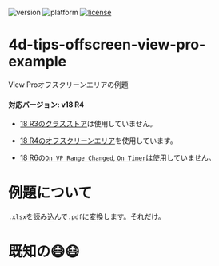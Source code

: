 ![version](https://img.shields.io/badge/version-18%20R4-EB8E5F)
![platform](https://img.shields.io/static/v1?label=platform&message=osx-64%20|%20win-64&color=blue)
[![license](https://img.shields.io/github/license/miyako/4d-tips-offscreen-view-pro-example)](LICENSE)

# 4d-tips-offscreen-view-pro-example
View Proオフスクリーンエリアの例題

#### 対応バージョン: v18 R4

* [18 R3のクラスストア](https://blog.4d.com/an-intro-to-object-oriented-programming-in-4d-classes/)は使用していません。

* [18 R4のオフスクリーンエリア](https://blog.4d.com/4d-view-pro-offscreen-areas/)を使用しています。
 
* [18 R6の`On VP Range Changed`, `On Timer`](https://blog.4d.com/4d-view-pro-end-of-document-loading/)は使用していません。

# 例題について

`.xlsx`を読み込んで`.pdf`に変換します。それだけ。

# 既知の😷😷
